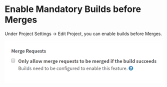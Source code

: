 # Enable Mandatory Builds before Merges

Under Project Settings -> Edit Project, you can enable
builds before Merges.

![Builds before merges](../images/enable-builds-before-merges.png)
